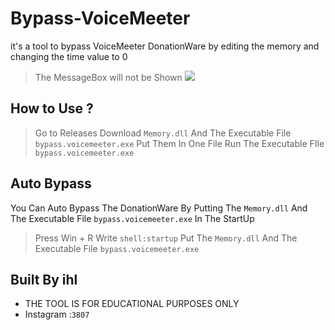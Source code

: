 # Bypass-VoiceMeeter
it's a tool to bypass VoiceMeeter DonationWare 
by editing the memory and changing the time value to 0


> The MessageBox will not be Shown
>![](https://github.com/ihl7/bypass-voicemeeter/blob/main/img.gif?raw=true)



## How to Use ?
> Go to Releases Download `Memory.dll` And The Executable File `bypass.voicemeeter.exe`
> Put Them In One File
> Run The Executable FIle `bypass.voicemeeter.exe`


## Auto Bypass
You Can Auto Bypass The DonationWare By Putting The `Memory.dll` And The Executable File `bypass.voicemeeter.exe` 
In The StartUp

> Press Win + R
> Write `shell:startup`
> Put The `Memory.dll` And The Executable File `bypass.voicemeeter.exe` 

## Built By ihl
 - THE TOOL IS FOR EDUCATIONAL PURPOSES ONLY
 - Instagram :`3807`
